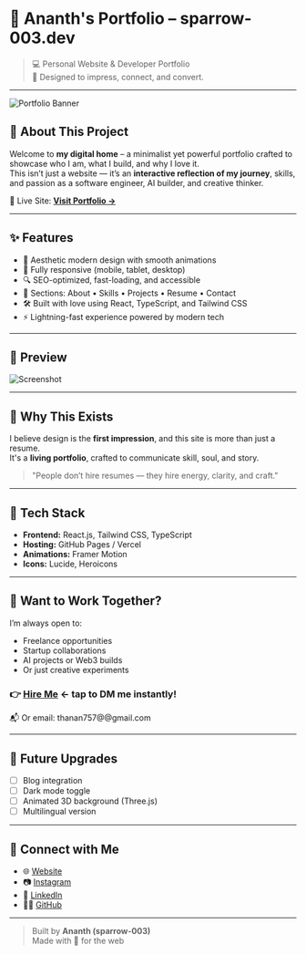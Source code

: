 # 🚀 Ananth's Portfolio – sparrow-003.dev

> 💻 Personal Website & Developer Portfolio  
> 🎨 Designed to impress, connect, and convert.

---

![Portfolio Banner](https://your-image-link-if-any)

## 🧠 About This Project

Welcome to **my digital home** – a minimalist yet powerful portfolio crafted to showcase who I am, what I build, and why I love it.  
This isn’t just a website — it’s an **interactive reflection of my journey**, skills, and passion as a software engineer, AI builder, and creative thinker.

🔗 Live Site: [**Visit Portfolio →**](https://sparrow-003.github.io/Ananthportfolio)

---

## ✨ Features

- 🎯 Aesthetic modern design with smooth animations  
- 📱 Fully responsive (mobile, tablet, desktop)  
- 🔍 SEO-optimized, fast-loading, and accessible  
- 🧠 Sections: About • Skills • Projects • Resume • Contact  
- 🛠 Built with love using React, TypeScript, and Tailwind CSS  
- ⚡ Lightning-fast experience powered by modern tech

---

## 📸 Preview

![Screenshot](https://your-screenshot-image-link)

---

## 📌 Why This Exists

I believe design is the **first impression**, and this site is more than just a resume.  
It's a **living portfolio**, crafted to communicate skill, soul, and story.

> "People don’t hire resumes — they hire energy, clarity, and craft."

---

## 🧩 Tech Stack

- **Frontend:** React.js, Tailwind CSS, TypeScript  
- **Hosting:** GitHub Pages / Vercel  
- **Animations:** Framer Motion  
- **Icons:** Lucide, Heroicons

---

## 💼 Want to Work Together?

I’m always open to:
- Freelance opportunities  
- Startup collaborations  
- AI projects or Web3 builds  
- Or just creative experiments

### 👉 [**Hire Me**](https://wa.me/6384227309?text=Hi%20Ananth!%20I%20saw%20your%20portfolio%20and%20would%20love%20to%20hire%20you%20for%20a%20project.) ← tap to DM me instantly!

📬 Or email: thanan757@@gmail.com

---

## 🧠 Future Upgrades

- [ ] Blog integration  
- [ ] Dark mode toggle  
- [ ] Animated 3D background (Three.js)  
- [ ] Multilingual version

---

## 🤝 Connect with Me

- 🌐 [Website](https://sparrow-003.github.io/Ananthportfolio)  
- 📷 [Instagram](https://instagram.com/yourprofile)  
- 💼 [LinkedIn](https://linkedin.com/in/yourprofile)  
- 🧑‍💻 [GitHub](https://github.com/sparrow-003)

---

> Built by **Ananth (sparrow-003)**  
> Made with 🖤 for the web

